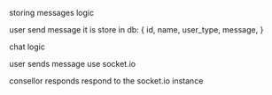 
storing messages logic

user send message it is store in db:
{
    id, name, user_type, message, 
}




chat logic 

user sends message 
use socket.io

consellor responds 
respond to the socket.io instance
